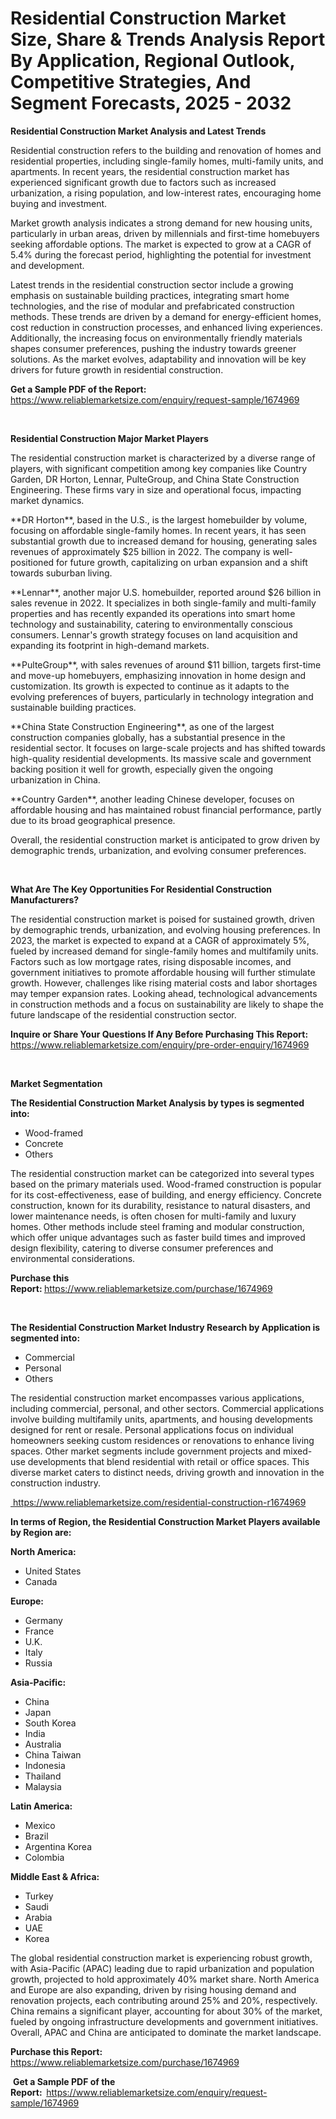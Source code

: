 <p><h1>Residential Construction Market Size, Share & Trends Analysis Report By Application, Regional Outlook, Competitive Strategies, And Segment Forecasts, 2025 - 2032</h1></p><p><strong>Residential Construction Market Analysis and Latest Trends</strong></p>
<p><p>Residential construction refers to the building and renovation of homes and residential properties, including single-family homes, multi-family units, and apartments. In recent years, the residential construction market has experienced significant growth due to factors such as increased urbanization, a rising population, and low-interest rates, encouraging home buying and investment.</p><p>Market growth analysis indicates a strong demand for new housing units, particularly in urban areas, driven by millennials and first-time homebuyers seeking affordable options. The market is expected to grow at a CAGR of 5.4% during the forecast period, highlighting the potential for investment and development. </p><p>Latest trends in the residential construction sector include a growing emphasis on sustainable building practices, integrating smart home technologies, and the rise of modular and prefabricated construction methods. These trends are driven by a demand for energy-efficient homes, cost reduction in construction processes, and enhanced living experiences. Additionally, the increasing focus on environmentally friendly materials shapes consumer preferences, pushing the industry towards greener solutions. As the market evolves, adaptability and innovation will be key drivers for future growth in residential construction.</p></p>
<p><strong>Get a Sample PDF of the Report:&nbsp;</strong> <a href="https://www.reliablemarketsize.com/enquiry/request-sample/1674969?utm_campaign=2479&utm_medium=2&utm_source=Github&utm_content=ia&utm_term=19042025&utm_id=residential-construction">https://www.reliablemarketsize.com/enquiry/request-sample/1674969</a></p>
<p>&nbsp;</p>
<p><strong>Residential Construction Major Market Players</strong></p>
<p><p>The residential construction market is characterized by a diverse range of players, with significant competition among key companies like Country Garden, DR Horton, Lennar, PulteGroup, and China State Construction Engineering. These firms vary in size and operational focus, impacting market dynamics.</p><p>**DR Horton**, based in the U.S., is the largest homebuilder by volume, focusing on affordable single-family homes. In recent years, it has seen substantial growth due to increased demand for housing, generating sales revenues of approximately $25 billion in 2022. The company is well-positioned for future growth, capitalizing on urban expansion and a shift towards suburban living.</p><p>**Lennar**, another major U.S. homebuilder, reported around $26 billion in sales revenue in 2022. It specializes in both single-family and multi-family properties and has recently expanded its operations into smart home technology and sustainability, catering to environmentally conscious consumers. Lennar's growth strategy focuses on land acquisition and expanding its footprint in high-demand markets.</p><p>**PulteGroup**, with sales revenues of around $11 billion, targets first-time and move-up homebuyers, emphasizing innovation in home design and customization. Its growth is expected to continue as it adapts to the evolving preferences of buyers, particularly in technology integration and sustainable building practices.</p><p>**China State Construction Engineering**, as one of the largest construction companies globally, has a substantial presence in the residential sector. It focuses on large-scale projects and has shifted towards high-quality residential developments. Its massive scale and government backing position it well for growth, especially given the ongoing urbanization in China.</p><p>**Country Garden**, another leading Chinese developer, focuses on affordable housing and has maintained robust financial performance, partly due to its broad geographical presence. </p><p>Overall, the residential construction market is anticipated to grow driven by demographic trends, urbanization, and evolving consumer preferences.</p></p>
<p>&nbsp;</p>
<p><strong>What Are The Key Opportunities For Residential Construction Manufacturers?</strong></p>
<p><p>The residential construction market is poised for sustained growth, driven by demographic trends, urbanization, and evolving housing preferences. In 2023, the market is expected to expand at a CAGR of approximately 5%, fueled by increased demand for single-family homes and multifamily units. Factors such as low mortgage rates, rising disposable incomes, and government initiatives to promote affordable housing will further stimulate growth. However, challenges like rising material costs and labor shortages may temper expansion rates. Looking ahead, technological advancements in construction methods and a focus on sustainability are likely to shape the future landscape of the residential construction sector.</p></p>
<p><strong>Inquire or Share Your Questions If Any Before Purchasing This Report:</strong> <a href="https://www.reliablemarketsize.com/enquiry/pre-order-enquiry/1674969?utm_campaign=2479&utm_medium=2&utm_source=Github&utm_content=ia&utm_term=19042025&utm_id=residential-construction">https://www.reliablemarketsize.com/enquiry/pre-order-enquiry/1674969</a></p>
<p>&nbsp;</p>
<p><strong>Market Segmentation</strong></p>
<p><strong>The Residential Construction Market Analysis by types is segmented into:</strong></p>
<p><ul><li>Wood-framed</li><li>Concrete</li><li>Others</li></ul></p>
<p><p>The residential construction market can be categorized into several types based on the primary materials used. Wood-framed construction is popular for its cost-effectiveness, ease of building, and energy efficiency. Concrete construction, known for its durability, resistance to natural disasters, and lower maintenance needs, is often chosen for multi-family and luxury homes. Other methods include steel framing and modular construction, which offer unique advantages such as faster build times and improved design flexibility, catering to diverse consumer preferences and environmental considerations.</p></p>
<p><strong>Purchase this Report:&nbsp;</strong><a href="https://www.reliablemarketsize.com/purchase/1674969?utm_campaign=2479&utm_medium=2&utm_source=Github&utm_content=ia&utm_term=19042025&utm_id=residential-construction">https://www.reliablemarketsize.com/purchase/1674969</a></p>
<p>&nbsp;</p>
<p><strong>The Residential Construction Market Industry Research by Application is segmented into:</strong></p>
<p><ul><li>Commercial</li><li>Personal</li><li>Others</li></ul></p>
<p><p>The residential construction market encompasses various applications, including commercial, personal, and other sectors. Commercial applications involve building multifamily units, apartments, and housing developments designed for rent or resale. Personal applications focus on individual homeowners seeking custom residences or renovations to enhance living spaces. Other market segments include government projects and mixed-use developments that blend residential with retail or office spaces. This diverse market caters to distinct needs, driving growth and innovation in the construction industry.</p></p>
<p><a href="https://www.reliablemarketsize.com/residential-construction-r1674969?utm_campaign=2479&utm_medium=2&utm_source=Github&utm_content=ia&utm_term=19042025&utm_id=residential-construction">&nbsp;https://www.reliablemarketsize.com/residential-construction-r1674969</a></p>
<p><strong>In terms of Region, the Residential Construction Market Players available by Region are:</strong></p>
<p>
    <p> <strong> North America: </strong>
        <ul>
            <li>United States</li>
            <li>Canada</li>
        </ul>
        </p> 
    <p> <strong> Europe: </strong>
        <ul>
            <li>Germany</li>
            <li>France</li>
            <li>U.K.</li>
            <li>Italy</li>
            <li>Russia</li>
        </ul>
        </p> 
    <p> <strong> Asia-Pacific: </strong>
        <ul>
            <li>China</li>
            <li>Japan</li>
            <li>South Korea</li>
            <li>India</li>
            <li>Australia</li>
            <li>China Taiwan</li>
            <li>Indonesia</li>
            <li>Thailand</li>
            <li>Malaysia</li>
        </ul>
        </p> 
    <p> <strong> Latin America: </strong>
        <ul>
            <li>Mexico</li>
            <li>Brazil</li>
            <li>Argentina Korea</li>
            <li>Colombia</li>
        </ul>
        </p> 
    <p> <strong> Middle East & Africa: </strong>
        <ul>
            <li>Turkey</li>
            <li>Saudi</li>
            <li>Arabia</li>
            <li>UAE</li>
            <li>Korea</li>
        </ul>
    </p>
    </p>
<p><p>The global residential construction market is experiencing robust growth, with Asia-Pacific (APAC) leading due to rapid urbanization and population growth, projected to hold approximately 40% market share. North America and Europe are also expanding, driven by rising housing demand and renovation projects, each contributing around 25% and 20%, respectively. China remains a significant player, accounting for about 30% of the market, fueled by ongoing infrastructure developments and government initiatives. Overall, APAC and China are anticipated to dominate the market landscape.</p></p>
<p><strong>Purchase this Report: </strong><a href="https://www.reliablemarketsize.com/purchase/1674969?utm_campaign=2479&utm_medium=2&utm_source=Github&utm_content=ia&utm_term=19042025&utm_id=residential-construction">https://www.reliablemarketsize.com/purchase/1674969</a></p>
<p>&nbsp;<strong>Get a Sample PDF of the Report:&nbsp;&nbsp;</strong><a href="https://www.reliablemarketsize.com/enquiry/request-sample/1674969?utm_campaign=2479&utm_medium=2&utm_source=Github&utm_content=ia&utm_term=19042025&utm_id=residential-construction">https://www.reliablemarketsize.com/enquiry/request-sample/1674969</a></p>
<p><strong></strong></p>
<p><p></p><p></p><p></p></p>